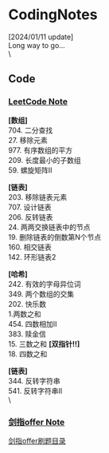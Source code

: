 # CodingNotes
[2024/01/11 update]  
Long way to go...  
\ 
## Code
### [LeetCode Note](https://github.com/lyx9823/CodingNotes/tree/main/Code/LeetCode)  
**[数组]**  
704. 二分查找  
27. 移除元素  
977. 有序数组的平方  
209. 长度最小的子数组  
59. 螺旋矩阵II  

**[链表]**  
203. 移除链表元素  
707. 设计链表  
206. 反转链表  
24. 两两交换链表中的节点  
19. 删除链表的倒数第N个节点  
160. 相交链表  
142. 环形链表2  

**[哈希]**  
242. 有效的字母异位词  
349. 两个数组的交集  
202. 快乐数  
1.两数之和  
454. 四数相加II  
383. 赎金信  
15. 三数之和  **[双指针!!]**  
18. 四数之和   

**[链表]**  
344. 反转字符串  
541. 反转字符串II  
\ 
### [剑指offer Note](https://github.com/lyx9823/CS_Notes/tree/main/Code/%E5%89%91%E6%8C%87offer)
[剑指offer刷题目录](https://github.com/lyx9823/CodingNotes/blob/main/Code/%E5%89%91%E6%8C%87offer/%E5%89%91%E6%8C%87offer%E5%88%B7%E9%A2%98%E7%9B%AE%E5%BD%95.md)



